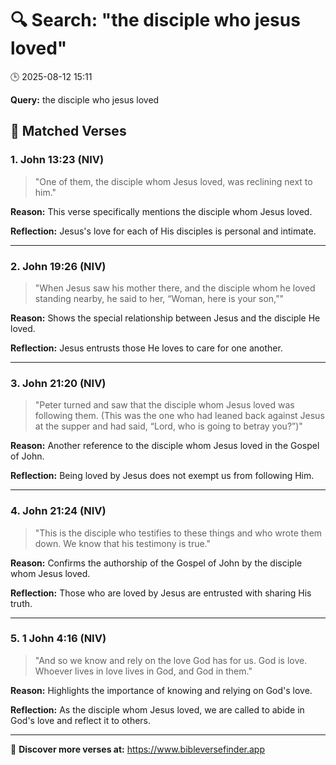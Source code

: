 # 🔍 Search: "the disciple who jesus loved"
🕒 2025-08-12 15:11

**Query:** the disciple who jesus loved

## 📖 Matched Verses

### 1. John 13:23 (NIV)
> "One of them, the disciple whom Jesus loved, was reclining next to him."

**Reason:** This verse specifically mentions the disciple whom Jesus loved.

**Reflection:** Jesus's love for each of His disciples is personal and intimate.

---

### 2. John 19:26 (NIV)
> "When Jesus saw his mother there, and the disciple whom he loved standing nearby, he said to her, “Woman, here is your son,”"

**Reason:** Shows the special relationship between Jesus and the disciple He loved.

**Reflection:** Jesus entrusts those He loves to care for one another.

---

### 3. John 21:20 (NIV)
> "Peter turned and saw that the disciple whom Jesus loved was following them. (This was the one who had leaned back against Jesus at the supper and had said, “Lord, who is going to betray you?”)"

**Reason:** Another reference to the disciple whom Jesus loved in the Gospel of John.

**Reflection:** Being loved by Jesus does not exempt us from following Him.

---

### 4. John 21:24 (NIV)
> "This is the disciple who testifies to these things and who wrote them down. We know that his testimony is true."

**Reason:** Confirms the authorship of the Gospel of John by the disciple whom Jesus loved.

**Reflection:** Those who are loved by Jesus are entrusted with sharing His truth.

---

### 5. 1 John 4:16 (NIV)
> "And so we know and rely on the love God has for us. God is love. Whoever lives in love lives in God, and God in them."

**Reason:** Highlights the importance of knowing and relying on God's love.

**Reflection:** As the disciple whom Jesus loved, we are called to abide in God's love and reflect it to others.

---

🔗 **Discover more verses at:** https://www.bibleversefinder.app
